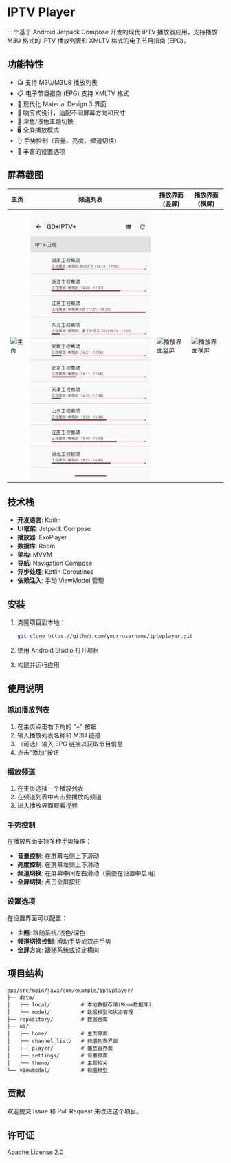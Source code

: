 # IPTV Player

一个基于 Android Jetpack Compose 开发的现代 IPTV 播放器应用，支持播放 M3U 格式的 IPTV 播放列表和 XMLTV 格式的电子节目指南 (EPG)。

## 功能特性

- 📺 支持 M3U/M3U8 播放列表
- 📋 电子节目指南 (EPG) 支持 XMLTV 格式
- 🎨 现代化 Material Design 3 界面
- 📱 响应式设计，适配不同屏幕方向和尺寸
- 🌙 深色/浅色主题切换
- 🖥️ 全屏播放模式
- 👆 手势控制（音量、亮度、频道切换）
- 🔧 丰富的设置选项

## 屏幕截图

| 主页 | 频道列表 | 播放界面(竖屏) | 播放界面(横屏) |
|------|----------|----------------|----------------|
| ![主页](screenshots/home.png) | ![频道列表](screenshots/channels.png) | ![播放界面竖屏](screenshots/player_portrait.png) | ![播放界面横屏](screenshots/player_landscape.png) |

## 技术栈

- **开发语言**: Kotlin
- **UI框架**: Jetpack Compose
- **播放器**: ExoPlayer
- **数据库**: Room
- **架构**: MVVM
- **导航**: Navigation Compose
- **异步处理**: Kotlin Coroutines
- **依赖注入**: 手动 ViewModel 管理

## 安装

1. 克隆项目到本地：
   ```bash
   git clone https://github.com/your-username/iptvplayer.git
   ```

2. 使用 Android Studio 打开项目

3. 构建并运行应用

## 使用说明

### 添加播放列表

1. 在主页点击右下角的 "+" 按钮
2. 输入播放列表名称和 M3U 链接
3. （可选）输入 EPG 链接以获取节目信息
4. 点击"添加"按钮

### 播放频道

1. 在主页选择一个播放列表
2. 在频道列表中点击要播放的频道
3. 进入播放界面观看视频

### 手势控制

在播放界面支持多种手势操作：

- **音量控制**: 在屏幕右侧上下滑动
- **亮度控制**: 在屏幕左侧上下滑动
- **频道切换**: 在屏幕中间左右滑动（需要在设置中启用）
- **全屏切换**: 点击全屏按钮

### 设置选项

在设置界面可以配置：

- **主题**: 跟随系统/浅色/深色
- **频道切换控制**: 滑动手势或双击手势
- **全屏方向**: 跟随系统或锁定横向

## 项目结构

```
app/src/main/java/com/example/iptvplayer/
├── data/
│   ├── local/          # 本地数据存储(Room数据库)
│   └── model/          # 数据模型和状态管理
├── repository/         # 数据仓库
├── ui/
│   ├── home/           # 主页界面
│   ├── channel_list/   # 频道列表界面
│   ├── player/         # 播放器界面
│   ├── settings/       # 设置界面
│   └── theme/          # 主题相关
└── viewmodel/          # 视图模型
```

## 贡献

欢迎提交 Issue 和 Pull Request 来改进这个项目。

## 许可证

[Apache License 2.0](LICENSE)

```